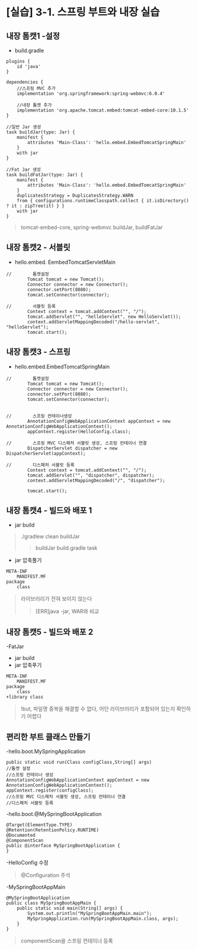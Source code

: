 # [실습] 3-1. 스프링 부트와 내장 실습
## 내장 톰캣1 -설정
- build.gradle
```
plugins {
    id 'java'
}

dependencies {
    //스프링 MVC 추가
    implementation 'org.springframework:spring-webmvc:6.0.4'

    //내장 톰켓 추가
    implementation 'org.apache.tomcat.embed:tomcat-embed-core:10.1.5'
}

//일반 Jar 생성
task buildJar(type: Jar) {
    manifest {
        attributes 'Main-Class': 'hello.embed.EmbedTomcatSpringMain'
    }
    with jar
}

//Fat Jar 생성
task buildFatJar(type: Jar) {
    manifest {
        attributes 'Main-Class': 'hello.embed.EmbedTomcatSpringMain'
    }
    duplicatesStrategy = DuplicatesStrategy.WARN
    from { configurations.runtimeClasspath.collect { it.isDirectory() ? it : zipTree(it) } }
    with jar
}
```
> tomcat-embed-core, spring-webmvc
> buildJar, buildFatJar

## 내장 톰캣2 - 서블릿
- hello.embed. EembedTomcatServletMain
```
//        톰캣설정
        Tomcat tomcat = new Tomcat();
        Connector connector = new Connector();
        connector.setPort(8080);
        tomcat.setConnector(connector);

//        서블릿 등록
        Context context = tomcat.addContext("", "/");
        tomcat.addServlet("", "helloServlet", new HelloServlet());
        context.addServletMappingDecoded("/hello-servlet", "helloServlet");
        tomcat.start();
```

## 내장 톰캣3 - 스프링
- hello.embed.EmbedTomcatSpringMain
```
//        톰캣설정
        Tomcat tomcat = new Tomcat();
        Connector connector = new Connector();
        connector.setPort(8080);
        tomcat.setConnector(connector);


//        스프링 컨테이너생성
        AnnotationConfigWebApplicationContext appContext = new AnnotationConfigWebApplicationContext();
        appContext.register(HelloConfig.class);

//        스프링 MVC 디스패처 서블릿 생성, 스프링 컨테이너 연결
        DispatcherServlet dispatcher = new DispatcherServlet(appContext);

//        디스패처 서블릿 등록
        Context context = tomcat.addContext("", "/");
        tomcat.addServlet("", "dispatcher", dispatcher);
        context.addServletMappingDecoded("/", "dispatcher");

        tomcat.start();
```

## 내장 톰캣4 - 빌드와 배포 1
- jar build
> ./gradlew clean buildJar
>> buildJar build.gradle task
- jar 압축풀기
```
META-INF
    MANIFEST.MF
package
    class
```
> 라이브러리가 전혀 보이지 않는다
>> [ERR]java -jar, WAR와 비교

## 내장 톰캣5 - 빌드와 배포 2
-FatJar
- jar build
- jar 압축푸기
```
META-INF
    MANIFEST.MF
package
    class
+library class
```
> !but, 파일명 중복을 해결할 수 없다, 어던 라이브러리가 포함되어 있는지 확인하기 어렵다

## 편리한 부트 클래스 만들기
-hello.boot.MySpringApplication
```
public static void run(Class configClass,String[] args)
//톰캣 설정
//스프링 컨테이너 생성
AnnotationConfigWebApplicationContext appContext = new AnnotationConfigWebApplicationContext();
appContext.register(configClass);
//스프링 MVC 디스패처 서블릿 생성, 스프링 컨테이너 연결
//디스패처 서블릿 등록
```

-hello.boot.@MySpringBootApplication
```
@Target(ElementType.TYPE)
@Retention(RetentionPolicy.RUNTIME)
@Documented
@ComponentScan
public @interface MySpringBootApplication {
}
```

-HelloConfig 수정
> @Configuration 주석

-MySpringBootAppMain
```
@MySpringBootApplication
public class MySpringBootAppMain {
    public static void main(String[] args) {
        System.out.println("MySpringBootAppMain.main");
        MySpringApplication.run(MySpringBootAppMain.class, args);
    }
}
```
> componentScan을 스프링 컨테이너 등록